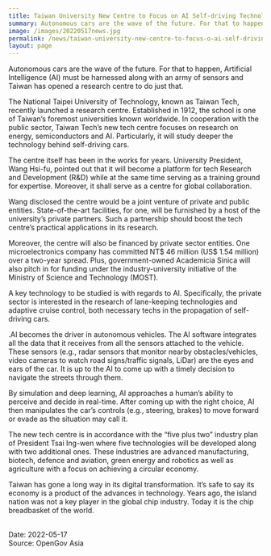 ```yaml
---
title: Taiwan University New Centre to Focus on AI Self-driving Technology
summary: Autonomous cars are the wave of the future. For that to happen, Artificial Intelligence (AI) must be harnessed along with an army of sensors and Taiwan has opened a research centre to do just that.
image: /images/20220517news.jpg
permalink: /news/taiwan-university-new-centre-to-focus-o-ai-self-driving-technology/
layout: page
---
```

Autonomous cars are the wave of the future. For that to happen, Artificial Intelligence (AI) must be harnessed along with an army of sensors and Taiwan has opened a research centre to do just that.

The National Taipei University of Technology, known as Taiwan Tech, recently launched a research centre. Established in 1912, the school is one of Taiwan’s foremost universities known worldwide.  In cooperation with the public sector, Taiwan Tech’s new tech centre focuses on research on energy, semiconductors and AI. Particularly, it will study deeper the technology behind self-driving cars.

The centre itself has been in the works for years. University President, Wang Hsi-fu, pointed out that it will become a platform for tech Research and Development (R&D) while at the same time serving as a training ground for expertise. Moreover, it shall serve as a centre for global collaboration.

Wang disclosed the centre would be a joint venture of private and public entities. State-of-the-art facilities, for one, will be furnished by a host of the university’s private partners. Such a partnership should boost the tech centre’s practical applications in its research.

Moreover, the centre will also be financed by private sector entities. One microelectronics company has committed NT$ 46 million (US$ 1.54 million) over a two-year spread. Plus, government-owned Academicia Sinica will also pitch in for funding under the industry-university initiative of the Ministry of Science and Technology (MOST).

A key technology to be studied is with regards to AI. Specifically, the private sector is interested in the research of lane-keeping technologies and adaptive cruise control, both necessary techs in the propagation of self-driving cars.

.AI becomes the driver in autonomous vehicles. The AI software integrates all the data that it receives from all the sensors attached to the vehicle. These sensors (e.g., radar sensors that monitor nearby obstacles/vehicles, video cameras to watch road signs/traffic signals, LiDar) are the eyes and ears of the car. It is up to the AI to come up with a timely decision to navigate the streets through them.

By simulation and deep learning, AI approaches a human’s ability to perceive and decide in real-time. After coming up with the right choice, AI then manipulates the car’s controls (e.g., steering, brakes) to move forward or evade as the situation may call it.

The new tech centre is in accordance with the “five plus two” industry plan of President Tsai Ing-wen where five technologies will be developed along with two additional ones. These industries are advanced manufacturing, biotech, defence and aviation, green energy and robotics as well as agriculture with a focus on achieving a circular economy.

Taiwan has gone a long way in its digital transformation. It’s safe to say its economy is a product of the advances in technology. Years ago, the island nation was not a key player in the global chip industry. Today it is the chip breadbasket of the world.

<br/>
Date: 2022-05-17
<br/>
Source: OpenGov Asia
